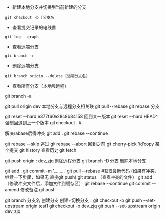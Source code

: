 - 新建本地分支并切换到当前新建的分支

```shell
git checkout -b [分支名]
```

- 查看提交记录的电线图

```shell
git log --graph 
```

- 查看远端分支

```shell
git branch -r 
```

- 删除远端分支

```shell
git branch origin --delete [远端分支名] 
```

- 查看所有分支（本地和远程）

git branch -a

 git pull origin dev 本地分支与远程分支相关联
git pull --rebase
git rebase 分支

git reset --hard e377f60e28c8b84158 回到某一版本
git reset --hard HEAD^  强制回退到上一个版本
git checkout . # 

解决rabase后得冲突 git add . git rebase --continue

git rebase --skip 逃过
git rebase --abort 回到之前
git cherry-pick 'id’copy 某个提交
git history 查看历史
git fetch

git push origin : dev_zjq  删除远程分支
git branch -D 分支 删除本地分支

git add .
git commit -m '.........'
git pull --rebase #获取最新代码 (如果有冲突，继续一下步骤，如果无 直接git push)
git status （查看冲突的文件）
git add （修改冲突文件后，添加文件到缓存区）
git rebase --continue
git commit --amend 修改备注
git push

git branch 分支名 创建分支
创建+切换分支：git checkout -b <name>
git push --set-upstream origin test1
git checkout -b dev_zjq
git push --set-upstream origin dev_zjq 